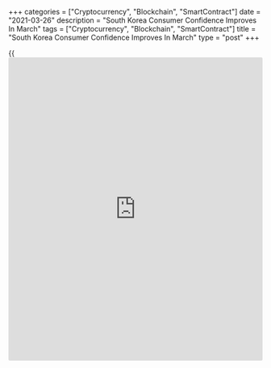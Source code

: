 +++
categories = ["Cryptocurrency", "Blockchain", "SmartContract"]
date = "2021-03-26"
description = "South Korea Consumer Confidence Improves In March"
tags = ["Cryptocurrency", "Blockchain", "SmartContract"]
title = "South Korea Consumer Confidence Improves In March"
type = "post"
+++

{{<iframe id="large-banner" src="https://www.bounty.group/#slide=14.0" width="100%" height="600" scrolling="no" style="border: 0px solid rgb(216, 221, 230); border-radius: 3px;">}}

South Korea's consumer confidence improved in March, survey results from
Bank of Korea showed on Friday.

The consumer confidence index rose to 100.5 in March from 97.4 in
February.

The indicator measuring current living standards rose two points to 89
in March and that concerning the outlook for living standards increased
one points to 95.

Consumer sentiment related to future household income remained unchanged
at 96 and future spending index grew three points to 107.

Consumer sentiment concerning current domestic conditions increased nine
points to 72 and future domestic economic conditions rose three points
to 93.

The expected inflation rate for the following year was 2.1 percent
versus 2.0 percent a month ago.

The survey was conducted among 2,500 households between March 9 and 16.

For comments and feedback [contact](https://www.playgroundfx.com/contact/): editorial@rtt[news](https://www.letsplayfx.com/blog/forex-news-website/).com

[Economic News][1]

 **What parts of the world are seeing the best (and worst) economic
performances lately? Click[here][2] to check out our [Econ Scorecard][2]
and find out! See up-to-the-moment [ranking](https://www.playgroundfx.com/blog/crypto-exchange-ranking/)s for the best and worst
performers in [GDP][3], [unemployment rate][4], [inflation][5] and much
more.**

   1. www.rtt[news](https://www.letsplayfx.com/blog/forex-news-website/).com/Content/EconomicNews.aspx
   2. www.rtt[news](https://www.letsplayfx.com/blog/forex-news-website/).com/economic-scorecard/world-rank/industrial-production/highest-performance.aspx
   3. www.rtt[news](https://www.letsplayfx.com/blog/forex-news-website/).com/economic-scorecard/world-rank/GDP/highest-performance.aspx
   4. www.rtt[news](https://www.letsplayfx.com/blog/forex-news-website/).com/economic-scorecard/world-rank/unemployment-rate/lowest-performance.aspx
   5. www.rtt[news](https://www.letsplayfx.com/blog/forex-news-website/).com/economic-scorecard/world-rank/CPI/highest-performance.aspx